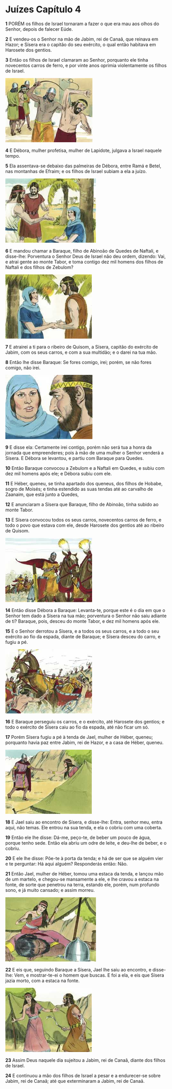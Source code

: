 # Juízes Capítulo 4

**1** 	PORÉM os filhos de Israel tornaram a fazer o que era mau aos olhos do Senhor, depois de falecer Eúde.

**2** 	E vendeu-os o Senhor na mão de Jabim, rei de Canaã, que reinava em Hazor; e Sísera era o capitão do seu exército, o qual então habitava em Harosete dos gentios.

**3** 	Então os filhos de Israel clamaram ao Senhor, porquanto ele tinha novecentos carros de ferro, e por vinte anos oprimia violentamente os filhos de Israel.

![](../Images/SweetPublishing/7-4-9.jpg) 

**4** 	E Débora, mulher profetisa, mulher de Lapidote, julgava a Israel naquele tempo.

**5** 	Ela assentava-se debaixo das palmeiras de Débora, entre Ramá e Betel, nas montanhas de Efraim; e os filhos de Israel subiam a ela a juízo.

![](../Images/SweetPublishing/7-4-1.jpg) 

**6** 	E mandou chamar a Baraque, filho de Abinoão de Quedes de Naftali, e disse-lhe: Porventura o Senhor Deus de Israel não deu ordem, dizendo: Vai, e atrai gente ao monte Tabor, e toma contigo dez mil homens dos filhos de Naftali e dos filhos de Zebulom?

![](../Images/SweetPublishing/7-4-2.jpg) 

**7** 	E atrairei a ti para o ribeiro de Quisom, a Sísera, capitão do exército de Jabim, com os seus carros, e com a sua multidão; e o darei na tua mão.

**8** 	Então lhe disse Baraque: Se fores comigo, irei; porém, se não fores comigo, não irei.

![](../Images/SweetPublishing/7-4-3.jpg) 

**9** 	E disse ela: Certamente irei contigo, porém não será tua a honra da jornada que empreenderes; pois à mão de uma mulher o Senhor venderá a Sísera. E Débora se levantou, e partiu com Baraque para Quedes.

**10** 	Então Baraque convocou a Zebulom e a Naftali em Quedes, e subiu com dez mil homens após ele; e Débora subiu com ele.

**11** 	E Héber, queneu, se tinha apartado dos queneus, dos filhos de Hobabe, sogro de Moisés; e tinha estendido as suas tendas até ao carvalho de Zaanaim, que está junto a Quedes,

**12** 	E anunciaram a Sísera que Baraque, filho de Abinoão, tinha subido ao monte Tabor.

**13** 	E Sísera convocou todos os seus carros, novecentos carros de ferro, e todo o povo que estava com ele, desde Harosete dos gentios até ao ribeiro de Quisom.

![](../Images/SweetPublishing/7-4-4.jpg) 

**14** 	Então disse Débora a Baraque: Levanta-te, porque este é o dia em que o Senhor tem dado a Sísera na tua mão; porventura o Senhor não saiu adiante de ti? Baraque, pois, desceu do monte Tabor, e dez mil homens após ele.

**15** 	E o Senhor derrotou a Sísera, e a todos os seus carros, e a todo o seu exército ao fio da espada, diante de Baraque; e Sísera desceu do carro, e fugiu a pé.

![](../Images/SweetPublishing/7-4-5.jpg) 

**16** 	E Baraque perseguiu os carros, e o exército, até Harosete dos gentios; e todo o exército de Sísera caiu ao fio da espada, até não ficar um só.

**17** 	Porém Sísera fugiu a pé à tenda de Jael, mulher de Héber, queneu; porquanto havia paz entre Jabim, rei de Hazor, e a casa de Héber, queneu.

![](../Images/SweetPublishing/7-4-6.jpg) 

**18** 	E Jael saiu ao encontro de Sísera, e disse-lhe: Entra, senhor meu, entra aqui, não temas. Ele entrou na sua tenda, e ela o cobriu com uma coberta.

**19** 	Então ele lhe disse: Dá-me, peço-te, de beber um pouco de água, porque tenho sede. Então ela abriu um odre de leite, e deu-lhe de beber, e o cobriu.

**20** 	E ele lhe disse: Põe-te à porta da tenda; e há de ser que se alguém vier e te perguntar: Há aqui alguém? Responderás então: Não.

**21** 	Então Jael, mulher de Héber, tomou uma estaca da tenda, e lançou mão de um martelo, e chegou-se mansamente a ele, e lhe cravou a estaca na fonte, de sorte que penetrou na terra, estando ele, porém, num profundo sono, e já muito cansado; e assim morreu.

![](../Images/SweetPublishing/7-4-7.jpg) 

**22** 	E eis que, seguindo Baraque a Sísera, Jael lhe saiu ao encontro, e disse-lhe: Vem, e mostrar-te-ei o homem que buscas. E foi a ela, e eis que Sísera jazia morto, com a estaca na fonte.

![](../Images/SweetPublishing/7-4-8.jpg) 

**23** 	Assim Deus naquele dia sujeitou a Jabim, rei de Canaã, diante dos filhos de Israel.

**24** 	E continuou a mão dos filhos de Israel a pesar e a endurecer-se sobre Jabim, rei de Canaã; até que exterminaram a Jabim, rei de Canaã.

